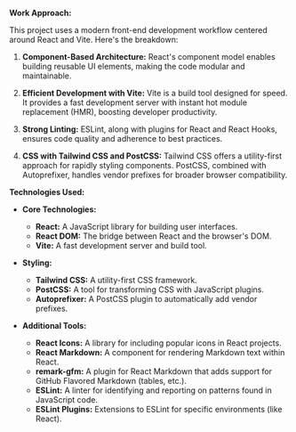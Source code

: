 **Work Approach:**

This project uses a modern front-end development workflow centered around React and Vite. Here's the breakdown:

1. **Component-Based Architecture:** React's component model enables building reusable UI elements, making the code modular and maintainable.

2. **Efficient Development with Vite:** Vite is a build tool designed for speed. It provides a fast development server with instant hot module replacement (HMR), boosting developer productivity.

3. **Strong Linting:** ESLint, along with plugins for React and React Hooks, ensures code quality and adherence to best practices.

4. **CSS with Tailwind CSS and PostCSS:** Tailwind CSS offers a utility-first approach for rapidly styling components. PostCSS, combined with Autoprefixer, handles vendor prefixes for broader browser compatibility.

**Technologies Used:**

- **Core Technologies:**

  - **React:** A JavaScript library for building user interfaces.
  - **React DOM:** The bridge between React and the browser's DOM.
  - **Vite:** A fast development server and build tool.

- **Styling:**

  - **Tailwind CSS:** A utility-first CSS framework.
  - **PostCSS:** A tool for transforming CSS with JavaScript plugins.
  - **Autoprefixer:** A PostCSS plugin to automatically add vendor prefixes.

- **Additional Tools:**
  - **React Icons:** A library for including popular icons in React projects.
  - **React Markdown:** A component for rendering Markdown text within React.
  - **remark-gfm:** A plugin for React Markdown that adds support for GitHub Flavored Markdown (tables, etc.).
  - **ESLint:** A linter for identifying and reporting on patterns found in JavaScript code.
  - **ESLint Plugins:** Extensions to ESLint for specific environments (like React).
